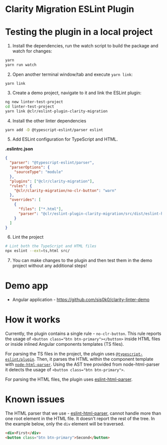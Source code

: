 # Clarity Migration ESLint Plugin

# Testing the plugin in a local project

1. Install the dependencies, run the watch script to build the package and watch for changes:

```bash
yarn
yarn run watch
```

2. Open another terminal window/tab and execute `yarn link`:

```
yarn link
```

3. Create a demo project, navigate to it and link the ESLint plugin:

```bash
ng new linter-test-project
cd linter-test-project
yarn link @clr/eslint-plugin-clarity-migration
```

4. Install the other linter dependencies

```bash
yarn add -D @typescript-eslint/parser eslint
```

5. Add ESLint configuration for TypeScript and HTML.

**.eslintrc.json**

```json
{
  "parser": "@typescript-eslint/parser",
  "parserOptions": {
    "sourceType": "module"
  },
  "plugins": ["@clr/clarity-migration"],
  "rules": {
    "@clr/clarity-migration/no-clr-button": "warn"
  },
  "overrides": [
    {
      "files": ["*.html"],
      "parser": "@clr/eslint-plugin-clarity-migration/src/dist/eslint-html-parser"
    }
  ]
}
```

6. Lint the project

```bash
# Lint both the TypeScript and HTML files
npx eslint --ext=ts,html src/
```

7. You can make changes to the plugin and then test them in the demo project without any additional steps!

# Demo app

- Angular application - https://github.com/sis0k0/clarity-linter-demo

# How it works

Currently, the plugin contains a single rule - `no-clr-button`. This rule reports the usage of `<button class="btn btn-primary"></button>` inside HTML files or inside inlined Angular components templates (TS files).

For parsing the TS files in the project, the plugin uses [`@typescript-eslint/plugin`](https://www.npmjs.com/package/@typescript-eslint/eslint-plugin). Then, it parses the HTML within the component template with [`node-html-parser`](https://www.npmjs.com/package/node-html-parser). Using the AST tree provided from node-html-parser it detects the usage of `<button class="btn btn-primary">`.

For parsing the HTML files, the plugin uses [eslint-html-parser](https://www.npmjs.com/package/eslint-html-parser).

# Known issues

The HTML parser that we use - [eslint-html-parser](https://www.npmjs.com/package/eslint-html-parser), cannot handle more than one root element in the HTML file. It doesn't report the rest of the tree. In the example below, only the `div` element will be traversed.

```html
<div>First</div>
<button class="btn btn-primary">Second</button>
```
